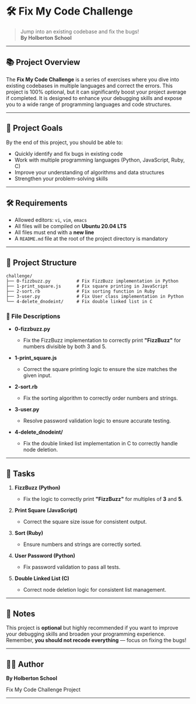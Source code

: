 # 🛠️ Fix My Code Challenge

> Jump into an existing codebase and fix the bugs!  
> **By Holberton School**

---

## 📚 Project Overview

The **Fix My Code Challenge** is a series of exercises where you dive into existing codebases in multiple languages and correct the errors. This project is 100% optional, but it can significantly boost your project average if completed. It is designed to enhance your debugging skills and expose you to a wide range of programming languages and code structures.

---

## 🎯 Project Goals

By the end of this project, you should be able to:

- Quickly identify and fix bugs in existing code
- Work with multiple programming languages (Python, JavaScript, Ruby, C)
- Improve your understanding of algorithms and data structures
- Strengthen your problem-solving skills

---

## 🛠️ Requirements

- Allowed editors: `vi`, `vim`, `emacs`
- All files will be compiled on **Ubuntu 20.04 LTS**
- All files must end with a **new line**
- A `README.md` file at the root of the project directory is mandatory

---

## 📁 Project Structure

```
challenge/
├── 0-fizzbuzz.py          # Fix FizzBuzz implementation in Python
├── 1-print_square.js      # Fix square printing in JavaScript
├── 2-sort.rb              # Fix sorting function in Ruby
├── 3-user.py              # Fix User class implementation in Python
└── 4-delete_dnodeint/     # Fix double linked list in C
```

### 📄 File Descriptions

- **0-fizzbuzz.py**  
  - Fix the FizzBuzz implementation to correctly print **"FizzBuzz"** for numbers divisible by both 3 and 5.

- **1-print_square.js**  
  - Correct the square printing logic to ensure the size matches the given input.

- **2-sort.rb**  
  - Fix the sorting algorithm to correctly order numbers and strings.

- **3-user.py**  
  - Resolve password validation logic to ensure accurate testing.

- **4-delete_dnodeint/**  
  - Fix the double linked list implementation in C to correctly handle node deletion.

---

## 📝 Tasks

1. **FizzBuzz (Python)**  
   - Fix the logic to correctly print **"FizzBuzz"** for multiples of **3** and **5**.

2. **Print Square (JavaScript)**  
   - Correct the square size issue for consistent output.

3. **Sort (Ruby)**  
   - Ensure numbers and strings are correctly sorted.

4. **User Password (Python)**  
   - Fix password validation to pass all tests.

5. **Double Linked List (C)**  
   - Correct node deletion logic for consistent list management.

---

## 📎 Notes

This project is **optional** but highly recommended if you want to improve your debugging skills and broaden your programming experience. Remember, **you should not recode everything** — focus on fixing the bugs!

---

## 🧑‍💻 Author

**By Holberton School**

Fix My Code Challenge Project

---
